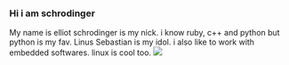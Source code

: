 ### Hi i am schrodinger
My name is elliot schrodinger is my nick. i know ruby, c++ and python but python is my fav.
Linus Sebastian is my idol. i also like to work with embedded softwares. linux is cool too.
![](https://encrypted-tbn0.gstatic.com/images?q=tbn:ANd9GcRUHtoEe8v83DjJEftWT75D0562lepjwOlXUQ&usqp=CAU)
